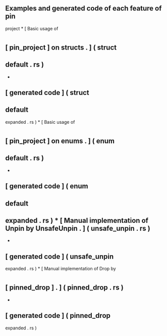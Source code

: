 #
#
Examples
and
generated
code
of
each
feature
of
pin
-
project
*
[
Basic
usage
of
#
[
pin_project
]
on
structs
.
]
(
struct
-
default
.
rs
)
-
-
[
generated
code
]
(
struct
-
default
-
expanded
.
rs
)
*
[
Basic
usage
of
#
[
pin_project
]
on
enums
.
]
(
enum
-
default
.
rs
)
-
-
[
generated
code
]
(
enum
-
default
-
expanded
.
rs
)
*
[
Manual
implementation
of
Unpin
by
UnsafeUnpin
.
]
(
unsafe_unpin
.
rs
)
-
-
[
generated
code
]
(
unsafe_unpin
-
expanded
.
rs
)
*
[
Manual
implementation
of
Drop
by
#
[
pinned_drop
]
.
]
(
pinned_drop
.
rs
)
-
-
[
generated
code
]
(
pinned_drop
-
expanded
.
rs
)
